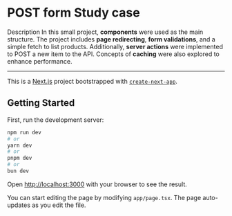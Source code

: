 # POST form Study case
Description
In this small project, **components** were used as the main structure. The project includes **page redirecting**, **form validations**, and a simple fetch to list products. Additionally, **server actions** were implemented to POST a new item to the API. Concepts of **caching** were also explored to enhance performance.

---

This is a [Next.js](https://nextjs.org/) project bootstrapped with [`create-next-app`](https://github.com/vercel/next.js/tree/canary/packages/create-next-app).

## Getting Started

First, run the development server:

```bash
npm run dev
# or
yarn dev
# or
pnpm dev
# or
bun dev
```

Open [http://localhost:3000](http://localhost:3000) with your browser to see the result.

You can start editing the page by modifying `app/page.tsx`. The page auto-updates as you edit the file.

